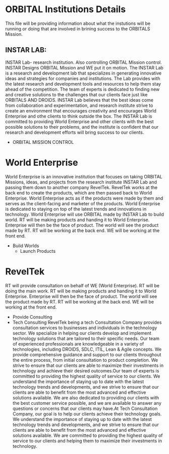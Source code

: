 # ORBITAL Institutions Details

This file will be providing information about what the instutions will be running or doing that are involved in brining success to the ORBITALS Mission.

## INSTAR LAB:
INSTAR Lab- research institution. Also controlling ORBITAL Mission control. INSTAR Designs ORBITAL Mission and WE put it on motion. The INSTAR Lab is a research and development lab that specializes in generating innovative ideas and strategies for companies and institutions. The Lab provides with the latest research and development tools and resources to help them stay ahead of the competition. The team of experts is dedicated to finding new and creative solutions to the challenges that our clients face just like ORBITALS AND DROIDS. INSTAR Lab believes that the best ideas come from collaboration and experimentation, and research institute strive to create an environment that encourages creativity and encourages World Enterprise and othe clients to think outside the box.  The INSTAR Lab is committed to providing World Enterprise and other clients with the best possible solutions to their problems, and the institute is confident that our research and development efforts will bring success to our clients. 
   * ORBITAL MISSION CONTROL

# World Enterprise 
World Enterprise is an innovative institution that focuses on taking ORBITAL Missions, ideas, and projects from the research institute INSTAR Lab and passing them down to another company RevelTek. RevelTek works at the back end to create the products, which are then passed back to World Enterprise. World Enterprise acts as if the products were made by them and serves as the client-facing and marketer of the products. World Enterprise is dedicated to staying on top of the latest trends and innovations in technology.
World Enterprise will use ORBITAL made by INSTAR Lab to build world. RT will be making products and handing it to World Enterprise. Enterprise will then be the face of product. The world will see the product made by RT. RT will be working at the back end. WE will be working at the front end.
   * Build Worlds
     * Launch Products

# RevelTek
RT will provide consultation on behalf of WE (World Enterprise). RT will be doing the main work. RT will be making products and handing it to World Enterprise. Enterprise will then be the face of product. The world will see the product made by RT. RT will be working at the back end. WE will be working at the front end. 
   * Provide Consulting
   * Tech Consulting
RevelTek being a tech Consultation Company provides consultation services to businesses and individuals in the technology sector. We specialize in helping our clients develop and implement technology solutions that are tailored to their specific needs. Our team of experienced professionals are knowledgeable in a variety of technologies, including DROIDS, SDLC, ITIL, Lean & Agile concepts. We provide comprehensive guidance and support to our clients throughout the entire process, from initial consultation to product completion. We strive to ensure that our clients are able to maximize their investments in technology and achieve their desired outcomes.Our team of experts is committed to providing the highest quality of service to our clients. We understand the importance of staying up to date with the latest technology trends and developments, and we strive to ensure that our clients are able to benefit from the most advanced and effective solutions available. We are also dedicated to providing our clients with the best customer service possible, and we are available to answer any questions or concerns that our clients may have.At Tech Consultation Company, our goal is to help our clients achieve their technology goals. We understand the importance of staying up to date with the latest technology trends and developments, and we strive to ensure that our clients are able to benefit from the most advanced and effective solutions available. We are committed to providing the highest quality of service to our clients and helping them to maximize their investments in technology.
